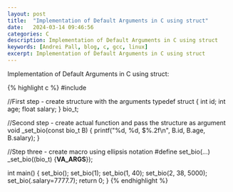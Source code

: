```yaml
---
layout: post
title:  "Implementation of Default Arguments in C using struct"
date:   2024-03-14 09:46:56
categories: C
description: Implementation of Default Arguments in C using struct
keywords: [Andrei Pall, blog, c, gcc, linux]
excerpt: Implementation of Default Arguments in C using struct
---
```

<p>Implementation of Default Arguments in C using struct:</p>
{% highlight c %}
#include <stdio.h>

//First step - create structure with the arguments
typedef struct {
	int id;
	int age;
	float salary;
} bio_t;

//Second step - create actual function and pass the structure as argument
void _set_bio(const bio_t B)
{
	printf("%d, %d, $%.2f\n", B.id, B.age, B.salary);
}

//Step three - create macro using ellipsis notation
#define set_bio(...) _set_bio((bio_t) {__VA_ARGS__});

int main()
{
	set_bio();
	set_bio(1);
	set_bio(1, 40);
	set_bio(2, 38, 5000);
	set_bio(.salary=7777.7);
	return 0;
}
{% endhighlight %}
